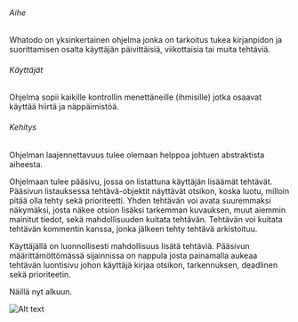 ###### Aihe ######

Whatodo on yksinkertainen ohjelma jonka on tarkoitus tukea kirjanpidon ja suorittamisen osalta käyttäjän päivittäisiä, viikottaisia tai muita tehtäviä.

###### Käyttäjät ######

Ohjelma sopii kaikille kontrollin menettäneille (ihmisille) jotka osaavat käyttää hiirtä ja näppäimistöä.

###### Kehitys ######

Ohjelman laajennettavuus tulee olemaan helppoa johtuen abstraktista aiheesta.

Ohjelmaan tulee pääsivu, jossa on listattuna käyttäjän lisäämät tehtävät. Pääsivun listauksessa tehtävä-objektit näyttävät otsikon, koska luotu, milloin pitää olla tehty sekä prioriteetti. Yhden tehtävän voi avata suuremmaksi näkymäksi, josta näkee otsion lisäksi tarkemman kuvauksen, muut aiemmin mainitut tiedot, sekä mahdollisuuden kuitata tehtävän. Tehtävän voi kuitata tehtävän kommentin kanssa, jonka jälkeen tehty tehtävä arkistoituu.

Käyttäjällä on luonnollisesti mahdollisuus lisätä tehtäviä. Pääsivun määrittämöttömässä sijainnissa on nappula josta painamalla aukeaa tehtävän luontisivu johon käyttäjä kirjaa otsikon, tarkennuksen, deadlinen sekä prioriteetin.

Näillä nyt alkuun.

![Alt text](/whatodo/Dokumentaatio/luokka.png "Luokkakaavio")
